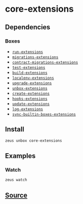 
core-extensions
====================







## Dependencies
### Boxes
* [`run-extensions`](run-extensions.md)
* [`migrations-extensions`](migrations-extensions.md)
* [`contract-migrations-extensions`](contract-migrations-extensions.md)
* [`test-extensions`](test-extensions.md)
* [`build-extensions`](build-extensions.md)
* [`localenv-extensions`](localenv-extensions.md)
* [`upgrade-extensions`](upgrade-extensions.md)
* [`unbox-extensions`](unbox-extensions.md)
* [`create-extensions`](create-extensions.md)
* [`hooks-extensions`](hooks-extensions.md)
* [`update-extensions`](update-extensions.md)
* [`log-extensions`](log-extensions.md)
* [`sync-builtin-boxes-extensions`](sync-builtin-boxes-extensions.md)




## Install
```bash
zeus unbox core-extensions
```
## Examples
### Watch
```bash
zeus watch
```











## [Source](https://github.com/liquidapps-io/zeus-sdk/tree/master/boxes/groups/core/core-extensions)